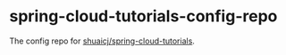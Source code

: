 # spring-cloud-tutorials-config-repo
The config repo for [shuaicj/spring-cloud-tutorials](https://github.com/shuaicj/spring-cloud-tutorials).
